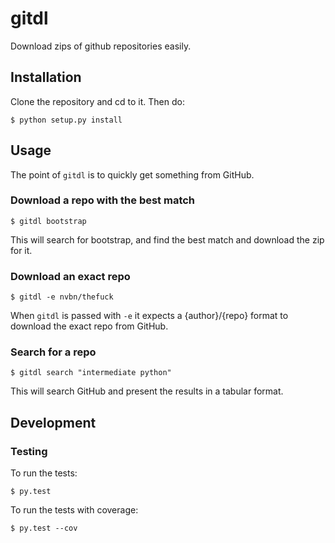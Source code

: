 # gitdl

Download zips of github repositories easily.

## Installation

Clone the repository and cd to it. Then do:
```
$ python setup.py install
```

## Usage

The point of `gitdl` is to quickly get something from GitHub.

### Download a repo with the best match

```
$ gitdl bootstrap
```

This will search for bootstrap, and find the best match and download the
zip for it.

### Download an exact repo

```
$ gitdl -e nvbn/thefuck
```

When `gitdl` is passed with `-e` it expects a {author}/{repo} format to
download the exact repo from GitHub.

### Search for a repo

```
$ gitdl search "intermediate python"
```

This will search GitHub and present the results in a tabular format.

## Development

### Testing

To run the tests:

```
$ py.test
```

To run the tests with coverage:

```
$ py.test --cov
```
